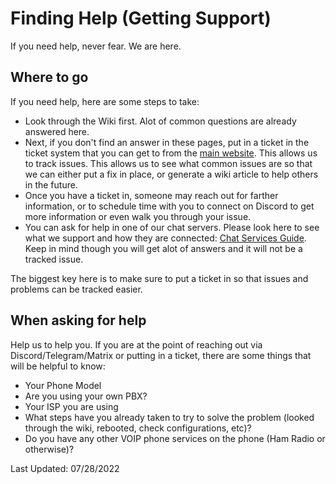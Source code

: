 # Finding Help (Getting Support)

If you need help, never fear. We are here.

## Where to go

If you need help, here are some steps to take:

* Look through the Wiki first. Alot of common questions are already answered here.
* Next, if you don't find an answer in these pages, put in a ticket in the ticket system that you can get to from the [main website](https://hamsoverip.com). This allows us to track issues. This allows us to see what common issues are so that we can either put a fix in place, or generate a wiki article to help others in the future.
* Once you have a ticket in, someone may reach out for farther information, or to schedule time with you to connect on Discord to get more information or even walk you through your issue.
* You can ask for help in one of our chat servers. Please look here to see what we support and how they are connected: [Chat Services Guide](https://hamsoverip.github.io/wiki/General/user_guides/chat-services/). Keep in mind though you will get alot of answers and it will not be a tracked issue.

The biggest key here is to make sure to put a ticket in so that issues and problems can be tracked easier.

## When asking for help

Help us to help you. If you are at the point of reaching out via Discord/Telegram/Matrix or putting in a ticket, there are some things that will be helpful to know:

* Your Phone Model
* Are you using your own PBX?
* Your ISP you are using
* What steps have you already taken to try to solve the problem (looked through the wiki, rebooted, check configurations, etc)?
* Do you have any other VOIP phone services on the phone (Ham Radio or otherwise)?

Last Updated: 07/28/2022
